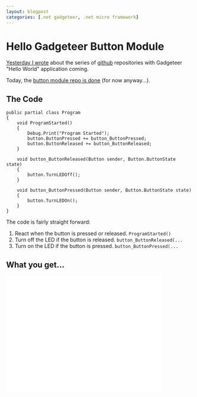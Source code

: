 ```yaml
---
layout: blogpost
categories: [.net gadgeteer, .net micro framework]
---
```


# Hello Gadgeteer Button Module

[Yesterday I wrote][1] about the series of [github][2] repositories with Gadgeteer "Hello World" application coming.

Today, the [button module repo is done][3] (for now anyway...).

## The Code

    public partial class Program
    {
        void ProgramStarted()
        {
            Debug.Print("Program Started");
            button.ButtonPressed += button_ButtonPressed;
            button.ButtonReleased += button_ButtonReleased;
        }
    
        void button_ButtonReleased(Button sender, Button.ButtonState state)
        {
            button.TurnLEDOff();
        }
    
        void button_ButtonPressed(Button sender, Button.ButtonState state)
        {
            button.TurnLEDOn();
        }
    }
    

The code is fairly straight forward:

1.  React when the button is pressed or released. `ProgramStarted()`
2.  Turn off the LED if the button is released. `button_ButtonReleased(...`
3.  Turn on the LED if the button is pressed. `button_ButtonPressed(...`

## What you get...

<iframe width="420" height="315" src="//www.youtube.com/embed/Zw9b0Mj0qXM" frameborder="0" allowfullscreen></iframe>

 [1]: http://steenhulthin.github.io/blog/hello-net-gadgeteer
 [2]: http://github.com
 [3]: https://github.com/steenhulthin/HelloButtonModule#hellobuttonmodule